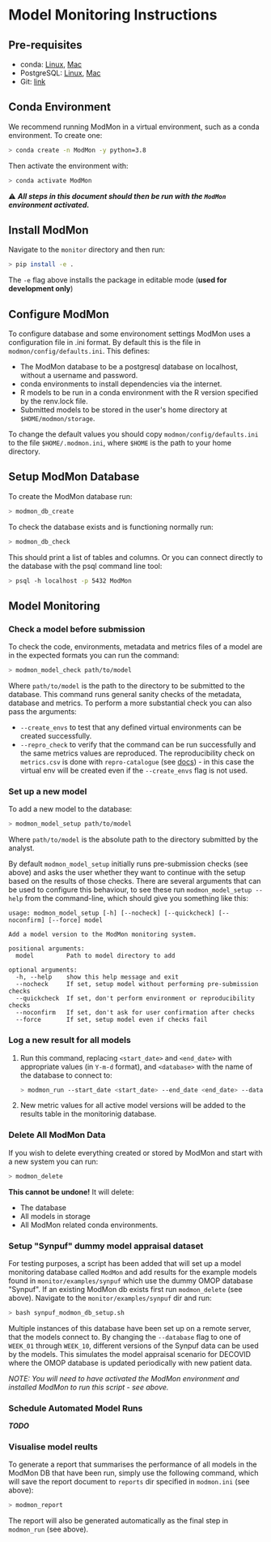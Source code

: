 # Model Monitoring Instructions

## Pre-requisites

* conda: [Linux](https://docs.conda.io/projects/conda/en/latest/user-guide/install/linux.html), [Mac](https://docs.conda.io/projects/conda/en/latest/user-guide/install/macos.html)
* PostgreSQL: [Linux](https://www.postgresql.org/download/linux/), [Mac](https://wiki.postgresql.org/wiki/Homebrew)
* Git: [link](https://git-scm.com/book/en/v2/Getting-Started-Installing-Git)

## Conda Environment

We recommend running ModMon in a virtual environment, such as a conda environment. To create one:
```bash
> conda create -n ModMon -y python=3.8
```
Then activate the environment with:
```bash
> conda activate ModMon
```
⚠️ **_All steps in this document should then be run with the `ModMon` environment activated._**

## Install ModMon

Navigate to the `monitor` directory and then run:
```bash
> pip install -e .
```
The `-e` flag above installs the package in editable mode (**used for development only**)

## Configure ModMon

To configure database and some environoment settings ModMon uses a configuration file in
.ini format. By default this is the file in `modmon/config/defaults.ini`. This defines:
* The ModMon database to be a postgresql database on localhost, without a username and password.
* conda environments to install dependencies via the internet.
* R models to be run in a conda environment with the R version specified by the renv.lock file.
* Submitted models to be stored in the user's home directory at `$HOME/modmon/storage`.

To change the default values you should copy `modmon/config/defaults.ini` to the file
`$HOME/.modmon.ini`, where `$HOME` is the path to your home directory.

## Setup ModMon Database

To create the ModMon database run:
```bash
> modmon_db_create
```

To check the database exists and is functioning normally run:
```bash
> modmon_db_check
```
This should print a list of tables and columns. Or you can connect directly to the database with the psql command line tool:
```basH
> psql -h localhost -p 5432 ModMon
```

## Model Monitoring

### Check a model before submission

To check the code, environments, metadata and metrics files of a model are in the expected formats you can run the command:
```bash
> modmon_model_check path/to/model
```
Where `path/to/model` is the path to the directory to be submitted to the database. This command runs general sanity checks
of the metadata, database and metrics. To perform a more substantial check you can also pass the arguments:
- `--create_envs` to test that any defined virtual environments can be created successfully.
- `--repro_check` to verify that the command can be run successfully and the same metrics values are reproduced. The reproducibility
  check on `metrics.csv` is done with `repro-catalogue` (see [docs](https://repro-catalogue.readthedocs.io/en/latest/example_use.html#run-analysis)) - in this case the virtual env will be created even if the `--create_envs` flag is not used.

### Set up a new model

To add a new model to the database:
```bash
> modmon_model_setup path/to/model
```
Where `path/to/model` is the absolute path to the directory submitted by the analyst.

By default `modmon_model_setup` initially runs pre-submission checks (see above) and asks the user whether they want to continue with the setup based on the results of those checks. There are several arguments that can be used to configure this behaviour, to see these run `modmon_model_setup --help` from the command-line, which should give you something like this:
```
usage: modmon_model_setup [-h] [--nocheck] [--quickcheck] [--noconfirm] [--force] model

Add a model version to the ModMon monitoring system.

positional arguments:
  model         Path to model directory to add

optional arguments:
  -h, --help    show this help message and exit
  --nocheck     If set, setup model without performing pre-submission checks
  --quickcheck  If set, don't perform environment or reproducibility checks
  --noconfirm   If set, don't ask for user confirmation after checks
  --force       If set, setup model even if checks fail
```

### Log a new result for all models

1. Run this command, replacing `<start_date>` and `<end_date>` with appropriate values (in `Y-m-d` format),
   and `<database>` with the name of the database to connect to:
   ```bash
   > modmon_run --start_date <start_date> --end_date <end_date> --database <database>
   ```

2. New metric values for all active model versions will be added to the results table in the monitorinig database.

### Delete All ModMon Data

If you wish to delete everything created or stored by ModMon and start with a new system you can run:
```bash
> modmon_delete
```
**This cannot be undone!** It will delete:
- The database
- All models in storage
- All ModMon related conda environments.

### Setup "Synpuf" dummy model appraisal dataset

For testing purposes, a script has been added that will set up a model monitoring database called `ModMon` and add results for the example models found in `monitor/examples/synpuf` which use the dummy OMOP database "Synpuf". If an existing ModMon db exists first run `modmon_delete` (see above). Navigate to the `monitor/examples/synpuf` dir and run:

```bash
> bash synpuf_modmon_db_setup.sh
```

Multiple instances of this database have been set up on a remote server, that the models connect to. By changing the `--database` flag to one of `WEEK_01` through `WEEK_10`, different versions of the Synpuf data can be used by the models. This simulates the model appraisal scenario for DECOVID where the OMOP database is updated periodically with new patient data.

*NOTE: You will need to have activated the ModMon environment and installed ModMon to run this script - see above.*

### Schedule Automated Model Runs

**_TODO_**

### Visualise model reults

To generate a report that summarises the performance of all models in the ModMon DB that have been run, simply use the following command, which will save the report document to `reports` dir specified in `modmon.ini` (see above):

```bash
> modmon_report
```

The report will also be generated automatically as the final step in `modmon_run` (see above).
